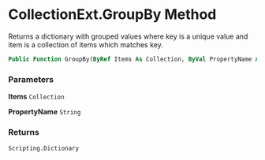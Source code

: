 # CollectionExt.GroupBy Method

Returns a dictionary with grouped values where key is a unique value and item is a collection of items which matches key.

```vb
Public Function GroupBy(ByRef Items As Collection, ByVal PropertyName As String) As Scripting.Dictionary
```

### Parameters

**Items** `Collection` <br>


**PropertyName** `String` <br>


### Returns

`Scripting.Dictionary` <br>


